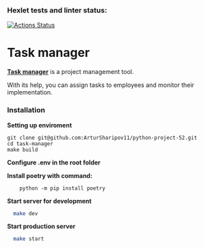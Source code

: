 ### Hexlet tests and linter status:
[![Actions Status](https://github.com/ArturSharipov11/python-project-52/actions/workflows/hexlet-check.yml/badge.svg)](https://github.com/ArturSharipov11/python-project-52/actions)


# Task manager

[**Task manager**](https://python-project-52-dpvy.onrender.com) is a project management tool. 

With its help, you can assign tasks to employees and monitor their implementation.

### Installation
**Setting up enviroment**
```
git clone git@github.com:ArturSharipov11/python-project-52.git
cd task-manager
make build
```
**Configure .env in the root folder**

**Install poetry with command:**
```
    python -m pip install poetry
```
 
**Start server for development**
```bash
  make dev
```
 
**Start production server**
```bash
  make start
```